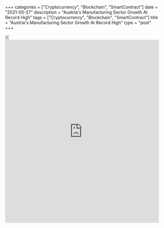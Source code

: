 +++
categories = ["Cryptocurrency", "Blockchain", "SmartContract"]
date = "2021-05-27"
description = "Austria's Manufacturing Sector Growth At Record High"
tags = ["Cryptocurrency", "Blockchain", "SmartContract"]
title = "Austria's Manufacturing Sector Growth At Record High"
type = "post"
+++

{{<iframe id="large-banner" src="https://www.bounty.group/#slide=25.0" width="100%" height="600" scrolling="no" style="border: 0px solid rgb(216, 221, 230); border-radius: 3px;">}}

Austria's manufacturing sector grew at a record pace in May driven by
output and orders, survey data from IHS Markit showed on Thursday.

The UniCredit Bank manufacturing Purchasing Managers' Index rose to a
new high of 66.4 from 64.7 in April. A score above 50 indicates
expansion in the sector.

Manufacturers reported record increases in both output and new orders in
May. The rate of job creation was the quickest since May 2018. Higher
employment has been recorded in every survey throughout 2021 so far.

Further, reports of delivery delays continued to rise in May, reaching a
new series-record high for the fourth month in a row.

Input price inflation rose to a new record high in April due to a severe
shortage of inputs. There was also a record increase in average prices
charged by Austrian manufacturers.

Firms' expectations towards future output remained positive but slipped
to a four-month low.

For comments and feedback [contact](https://www.playgroundfx.com/contact/): editorial@rtt[news](https://www.letsplayfx.com/blog/forex-news-website/).com

[Economic News][1]

 **What parts of the world are seeing the best (and worst) economic
performances lately? Click[here][2] to check out our [Econ Scorecard][2]
and find out! See up-to-the-moment [ranking](https://www.playgroundfx.com/blog/crypto-exchange-ranking/)s for the best and worst
performers in [GDP][3], [unemployment rate][4], [inflation][2] and much
more.**

   1. www.rtt[news](https://www.letsplayfx.com/blog/forex-news-website/).com/Content/EconomicNews.aspx
   2. www.rtt[news](https://www.letsplayfx.com/blog/forex-news-website/).com/economic-scorecard/world-rank/CPI/highest-performance.aspx
   3. www.rtt[news](https://www.letsplayfx.com/blog/forex-news-website/).com/economic-scorecard/world-rank/GDP/highest-performance.aspx
   4. www.rtt[news](https://www.letsplayfx.com/blog/forex-news-website/).com/economic-scorecard/world-rank/unemployment-rate/lowest-performance.aspx